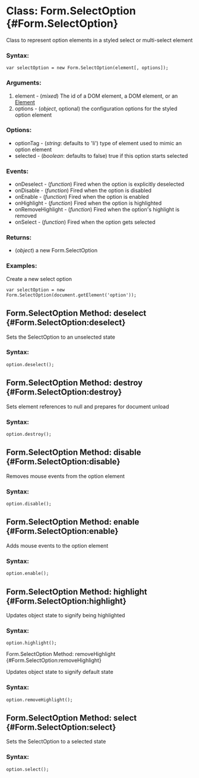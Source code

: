 Class: Form.SelectOption {#Form.SelectOption}
========================

Class to represent option elements in a styled select or multi-select element

### Syntax:

	var selectOption = new Form.SelectOption(element[, options]);

### Arguments:

1. element - (*mixed*) The id of a DOM element, a DOM element, or an [Element][]
1. options - (*object*, optional) the configuration options for the styled option element

### Options:

* optionTag - (*string*: defaults to 'li') type of element used to mimic an option element
* selected - (*boolean*: defaults to false) true if this option starts selected

### Events:

* onDeselect - (*function*) Fired when the option is explicitly deselected
* onDisable - (*function*) Fired when the option is disabled
* onEnable - (*function*) Fired when the option is enabled
* onHighlight - (*function*) Fired when the option is highlighted
* onRemoveHighlight - (*function*) Fired when the option's highlight is removed
* onSelect - (*function*) Fired when the option gets selected

### Returns:

* (*object*) a new Form.SelectOption

### Examples:

Create a new select option

	var selectOption = new Form.SelectOption(document.getElement('option'));



Form.SelectOption Method: deselect {#Form.SelectOption:deselect}
----------------------------------

Sets the SelectOption to an unselected state

### Syntax:

	option.deselect();



Form.SelectOption Method: destroy {#Form.SelectOption:destroy}
---------------------------------

Sets element references to null and prepares for document unload

### Syntax:

	option.destroy();



Form.SelectOption Method: disable {#Form.SelectOption:disable}
---------------------------------

Removes mouse events from the option element

### Syntax:

	option.disable();


Form.SelectOption Method: enable {#Form.SelectOption:enable}
--------------------------------

Adds mouse events to the option element

### Syntax:

	option.enable();



Form.SelectOption Method: highlight {#Form.SelectOption:highlight}
-----------------------------------

Updates object state to signify being highlighted

### Syntax:

	option.highlight();



Form.SelectOption Method: removeHighlight {#Form.SelectOption:removeHighlight}

Updates object state to signify default state

### Syntax:

	option.removeHighlight();



Form.SelectOption Method: select {#Form.SelectOption:select}
--------------------------------

Sets the SelectOption to a selected state

### Syntax:

	option.select();



[Element]: http://mootools.net/docs/Element/Element
[Form.SelectOption]: #Form.SelectOption
